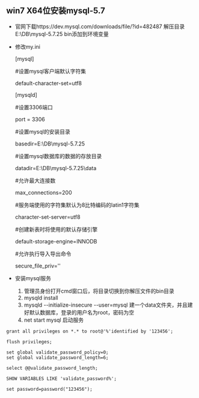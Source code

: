 ## win7 X64位安装mysql-5.7


* 官网下载https://dev.mysql.com/downloads/file/?id=482487
	解压目录E:\DB\mysql-5.7.25
	bin添加到环境变量
* 修改my.ini

  [mysql]  

  #设置mysql客户端默认字符集  

  default-character-set=utf8  

  [mysqld]  

  #设置3306端口  

  port = 3306   

  #设置mysql的安装目录  

  basedir=E:\DB\mysql-5.7.25

  #设置mysql数据库的数据的存放目录  

  datadir=E:\DB\mysql-5.7.25\data  

  #允许最大连接数  

  max_connections=200  

  #服务端使用的字符集默认为8比特编码的latin1字符集  

  character-set-server=utf8  

  #创建新表时将使用的默认存储引擎  

  default-storage-engine=INNODB  

  #允许执行导入导出命令

  secure_file_priv=''

* 安装mysql服务
  1. 管理员身份打开cmd窗口后，将目录切换到你解压文件的bin目录
  2. mysqld install
  3. mysqld --initialize-insecure --user=mysql
  	建一个data文件夹，并且建好默认数据库，登录的用户名为root，密码为空
  4. net start mysql 启动服务

```mysql
grant all privileges on *.* to root@'%'identified by '123456';

flush privileges;

set global validate_password_policy=0;
set global validate_password_length=6;

select @@validate_password_length;

SHOW VARIABLES LIKE 'validate_password%';

set password=password("123456");
```

